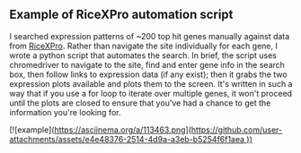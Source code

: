 ## Example of RiceXPro automation script
I searched expression patterns of ~200 top hit genes manually against data from [RiceXPro](https://ricexpro.dna.affrc.go.jp/RXP_4001/). Rather than navigate the site individually for each gene, I wrote a python script that automates the search. In brief, the script uses chromedriver to navigate to the site, find and enter gene info in the search box, then follow links to expression data (if any exist); then it grabs the two expression plots available and plots them to the screen. It's written in such a way that if you use a for loop to iterate over multiple genes, it won't proceed until the plots are closed to ensure that you've had a chance to get the information you're looking for.




[![example]([https://asciinema.org/a/113463.png](https://github.com/user-attachments/assets/e4e48376-2514-4d9a-a3eb-b5254f6f1aea
))]([https://asciinema.org/a/113463](https://github.com/user-attachments/assets/e4e48376-2514-4d9a-a3eb-b5254f6f1aea))

